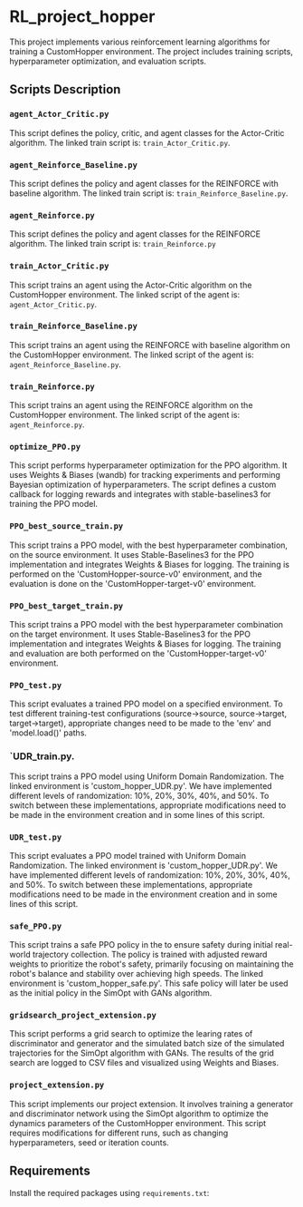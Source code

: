 # RL_project_hopper
This project implements various reinforcement learning algorithms for training a CustomHopper environment. The project includes training scripts, hyperparameter optimization, and evaluation scripts.

## Scripts Description

### `agent_Actor_Critic.py`

This script defines the policy, critic, and agent classes for the Actor-Critic algorithm. 
The linked train script is: `train_Actor_Critic.py`.

### `agent_Reinforce_Baseline.py`

This script defines the policy and agent classes for the REINFORCE with baseline algorithm.
The linked train script is: `train_Reinforce_Baseline.py`.

### `agent_Reinforce.py`

This script defines the policy and agent classes for the REINFORCE algorithm.
The linked train script is: `train_Reinforce.py`

### `train_Actor_Critic.py`

This script trains an agent using the Actor-Critic algorithm on the CustomHopper environment. 
The linked script of the agent is: `agent_Actor_Critic.py`.

### `train_Reinforce_Baseline.py`

This script trains an agent using the REINFORCE with baseline algorithm on the CustomHopper environment. 
The linked script of the agent is: `agent_Reinforce_Baseline.py`.

### `train_Reinforce.py`

This script trains an agent using the REINFORCE algorithm on the CustomHopper environment. 
The linked script of the agent is: `agent_Reinforce.py`.

### `optimize_PPO.py`

This script performs hyperparameter optimization for the PPO algorithm.
It uses Weights & Biases (wandb) for tracking experiments and performing Bayesian optimization of hyperparameters. 
The script defines a custom callback for logging rewards and integrates with stable-baselines3 for training the PPO model.

### `PPO_best_source_train.py`

This script trains a PPO model, with the best hyperparameter combination, on the source environment.
It uses Stable-Baselines3 for the PPO implementation and integrates Weights & Biases for logging.
The training is performed on the 'CustomHopper-source-v0' environment, and the evaluation is done on the 'CustomHopper-target-v0' environment.

### `PPO_best_target_train.py`

This script trains a PPO model with the best hyperparameter combination on the target environment.
It uses Stable-Baselines3 for the PPO implementation and integrates Weights & Biases for logging.
The training and evaluation are both performed on the 'CustomHopper-target-v0' environment.

### `PPO_test.py`

This script evaluates a trained PPO model on a specified environment.
To test different training-test configurations (source->source, source->target, target->target), 
appropriate changes need to be made to the 'env' and 'model.load()' paths.

### `UDR_train.py.

This script trains a PPO model using Uniform Domain Randomization.
The linked environment is 'custom_hopper_UDR.py'.
We have implemented different levels of randomization: 10%, 20%, 30%, 40%, and 50%.
To switch between these implementations, appropriate modifications need to be made in the environment creation and in some lines of this script.

### `UDR_test.py`

This script evaluates a PPO model trained with Uniform Domain Randomization.
The linked environment is 'custom_hopper_UDR.py'.
We have implemented different levels of randomization: 10%, 20%, 30%, 40%, and 50%.
To switch between these implementations, appropriate modifications need to be made in the environment creation and in some lines of this script.

### `safe_PPO.py`

This script trains a safe PPO policy in the to ensure safety during initial real-world trajectory collection. 
The policy is trained with adjusted reward weights to prioritize the robot's safety, primarily focusing on maintaining the robot's balance 
and stability over achieving high speeds. The linked environment is 'custom_hopper_safe.py'.
This safe policy will later be used as the initial policy in the SimOpt with GANs algorithm.

### `gridsearch_project_extension.py`

This script performs a grid search to optimize the learing rates of discriminator and generator and the simulated batch size of the simulated trajectories
for the SimOpt algorithm with GANs.
The results of the grid search are logged to CSV files and visualized using Weights and Biases.

### `project_extension.py`

This script implements our project extension. It involves training a generator and discriminator 
network using the SimOpt algorithm to optimize the dynamics parameters of the CustomHopper environment.
This script requires modifications for different runs, such as changing hyperparameters, seed or iteration counts.

## Requirements

Install the required packages using `requirements.txt`:

